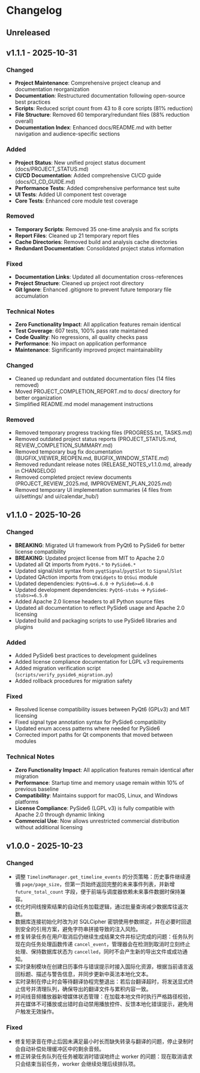 # Changelog

## Unreleased

## v1.1.1 - 2025-10-31

### Changed

- **Project Maintenance**: Comprehensive project cleanup and documentation reorganization
- **Documentation**: Restructured documentation following open-source best practices
- **Scripts**: Reduced script count from 43 to 8 core scripts (81% reduction)
- **File Structure**: Removed 60 temporary/redundant files (88% reduction overall)
- **Documentation Index**: Enhanced docs/README.md with better navigation and audience-specific sections

### Added

- **Project Status**: New unified project status document (docs/PROJECT_STATUS.md)
- **CI/CD Documentation**: Added comprehensive CI/CD guide (docs/CI_CD_GUIDE.md)
- **Performance Tests**: Added comprehensive performance test suite
- **UI Tests**: Added UI component test coverage
- **Core Tests**: Enhanced core module test coverage

### Removed

- **Temporary Scripts**: Removed 35 one-time analysis and fix scripts
- **Report Files**: Cleaned up 21 temporary report files
- **Cache Directories**: Removed build and analysis cache directories
- **Redundant Documentation**: Consolidated project status information

### Fixed

- **Documentation Links**: Updated all documentation cross-references
- **Project Structure**: Cleaned up project root directory
- **Git Ignore**: Enhanced .gitignore to prevent future temporary file accumulation

### Technical Notes

- **Zero Functionality Impact**: All application features remain identical
- **Test Coverage**: 607 tests, 100% pass rate maintained
- **Code Quality**: No regressions, all quality checks pass
- **Performance**: No impact on application performance
- **Maintenance**: Significantly improved project maintainability

### Changed

- Cleaned up redundant and outdated documentation files (14 files removed)
- Moved PROJECT_COMPLETION_REPORT.md to docs/ directory for better organization
- Simplified README.md model management instructions

### Removed

- Removed temporary progress tracking files (PROGRESS.txt, TASKS.md)
- Removed outdated project status reports (PROJECT_STATUS.md, REVIEW_COMPLETION_SUMMARY.md)
- Removed temporary bug fix documentation (BUGFIX_VIEWER_REOPEN.md, BUGFIX_WINDOW_STATE.md)
- Removed redundant release notes (RELEASE_NOTES_v1.1.0.md, already in CHANGELOG)
- Removed completed project review documents (PROJECT_REVIEW_2025.md, IMPROVEMENT_PLAN_2025.md)
- Removed temporary UI implementation summaries (4 files from ui/settings/ and ui/calendar_hub/)

## v1.1.0 - 2025-10-26

### Changed

- **BREAKING**: Migrated UI framework from PyQt6 to PySide6 for better license compatibility
- **BREAKING**: Updated project license from MIT to Apache 2.0
- Updated all Qt imports from `PyQt6.*` to `PySide6.*`
- Updated signal/slot syntax from `pyqtSignal`/`pyqtSlot` to `Signal`/`Slot`
- Updated QAction imports from `QtWidgets` to `QtGui` module
- Updated dependencies: `PyQt6>=6.6.0` → `PySide6>=6.6.0`
- Updated development dependencies: `PyQt6-stubs` → `PySide6-stubs>=6.5.0`
- Added Apache 2.0 license headers to all Python source files
- Updated all documentation to reflect PySide6 usage and Apache 2.0 licensing
- Updated build and packaging scripts to use PySide6 libraries and plugins

### Added

- Added PySide6 best practices to development guidelines
- Added license compliance documentation for LGPL v3 requirements
- Added migration verification script (`scripts/verify_pyside6_migration.py`)
- Added rollback procedures for migration safety

### Fixed

- Resolved license compatibility issues between PyQt6 (GPLv3) and MIT licensing
- Fixed signal type annotation syntax for PySide6 compatibility
- Updated enum access patterns where needed for PySide6
- Corrected import paths for Qt components that moved between modules

### Technical Notes

- **Zero Functionality Impact**: All application features remain identical after migration
- **Performance**: Startup time and memory usage remain within 10% of previous baseline
- **Compatibility**: Maintains support for macOS, Linux, and Windows platforms
- **License Compliance**: PySide6 (LGPL v3) is fully compatible with Apache 2.0 through dynamic linking
- **Commercial Use**: Now allows unrestricted commercial distribution without additional licensing

## v1.0.0 - 2025-10-23

### Changed

- 调整 `TimelineManager.get_timeline_events` 的分页策略：历史事件继续遵循 `page/page_size`，但第一页始终返回完整的未来事件列表，并新增 `future_total_count` 字段，便于前端与调度器依赖未来事件数据时保持兼容。
- 优化时间线搜索结果的自动任务加载逻辑，通过批量查询减少数据库往返次数。
- 数据库连接初始化时改为对 SQLCipher 密钥使用参数绑定，并在必要时回退到安全的引用方案，避免字符串拼接导致的注入风险。
- 修复转录任务在用户取消后仍继续生成结果文件并标记完成的问题：任务队列现在向任务处理函数传递 `cancel_event`，管理器会在检测到取消时立刻终止处理、保持数据库状态为 `cancelled`，同时不会产生新的导出文件或成功通知。
- 实时录制模块在创建日历事件与错误提示时接入国际化资源，根据当前语言返回标题、描述与警告信息，并同步更新中英法本地化文本。
- 实时录制在停止时会等待翻译协程完整退出：若后台翻译超时，将发送显式终止信号并清理队列，确保导出的翻译文件与累积内容一致。
- 时间线音频播放器新增媒体状态管理：在加载本地文件时执行严格路径校验，并在媒体不可播放或出错时自动禁用播放控件、反馈本地化错误提示，避免用户触发无效操作。

### Fixed

- 修复短录音在停止后因未满足最小时长而缺失转录与翻译的问题，停止录制时会自动补偿处理缓冲区中的剩余音频。
- 修正转录任务队列在任务被取消时错误地终止 worker 的问题：现在取消请求只会结束当前任务，worker 会继续处理后续排队项。
